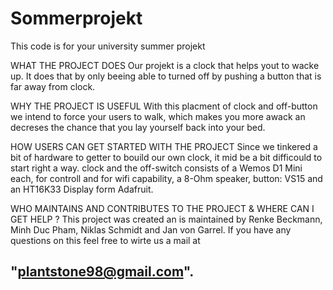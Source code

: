 # Sommerprojekt
This code is for your university summer projekt

WHAT THE PROJECT DOES
  Our projekt is a clock that helps yout to wacke up. It does that by only beeing able to turned off by pushing a button that is far away from clock. 

WHY THE PROJECT IS USEFUL
  With this placment of clock and off-button we intend to force your users to walk, which makes you more awack an decreses the chance that you lay yourself back into your bed.

HOW USERS CAN GET STARTED WITH THE PROJECT
  Since we tinkered a bit of hardware to getter to bouild our own clock, it mid be a bit difficould to start right a way. 
  clock and the off-switch consists of a Wemos D1 Mini each, for controll and for wifi capability, a 8-Ohm speaker, button: VS15 and an HT16K33 Display form Adafruit.

WHO MAINTAINS AND CONTRIBUTES TO THE PROJECT & WHERE CAN I GET HELP ?
  This project was created an is maintained by Renke Beckmann, Minh Duc Pham, Niklas Schmidt and Jan von Garrel. 
  If you have any questions on this feel free to wirte us a mail at 
  
  
  "plantstone98@gmail.com".
---------------------------------------------------------








